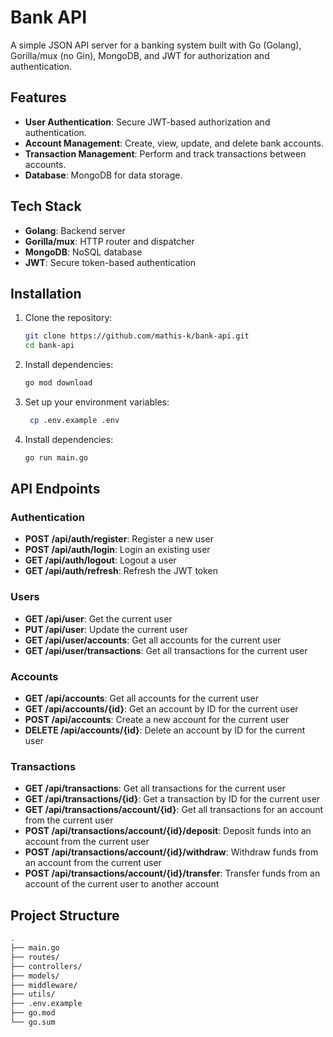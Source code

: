# Bank API

A simple JSON API server for a banking system built with Go (Golang), Gorilla/mux (no Gin), MongoDB, and JWT for authorization and authentication.

## Features

- **User Authentication**: Secure JWT-based authorization and authentication.
- **Account Management**: Create, view, update, and delete bank accounts.
- **Transaction Management**: Perform and track transactions between accounts.
- **Database**: MongoDB for data storage.

## Tech Stack

- **Golang**: Backend server
- **Gorilla/mux**: HTTP router and dispatcher
- **MongoDB**: NoSQL database
- **JWT**: Secure token-based authentication

## Installation

1. Clone the repository:

   ```bash
   git clone https://github.com/mathis-k/bank-api.git
   cd bank-api
2. Install dependencies:

   ```bash
   go mod download
3. Set up your environment variables:

   ```bash
    cp .env.example .env
4. Install dependencies:

   ```bash
   go run main.go

## API Endpoints

### Authentication

- **POST /api/auth/register**: Register a new user
- **POST /api/auth/login**: Login an existing user
- **GET /api/auth/logout**: Logout a user
- **GET /api/auth/refresh**: Refresh the JWT token
### Users

- **GET /api/user**: Get the current user
- **PUT /api/user**: Update the current user
- **GET /api/user/accounts**: Get all accounts for the current user
- **GET /api/user/transactions**: Get all transactions for the current user

### Accounts

- **GET /api/accounts**: Get all accounts for the current user
- **GET /api/accounts/{id}**: Get an account by ID for the current user
- **POST /api/accounts**: Create a new account for the current user
- **DELETE /api/accounts/{id}**: Delete an account by ID for the current user

### Transactions

- **GET /api/transactions**: Get all transactions for the current user
- **GET /api/transactions/{id}**: Get a transaction by ID for the current user
- **GET /api/transactions/account/{id}**: Get all transactions for an account from the current user
- **POST /api/transactions/account/{id}/deposit**: Deposit funds into an account from the current user
- **POST /api/transactions/account/{id}/withdraw**: Withdraw funds from an account from the current user
- **POST /api/transactions/account/{id}/transfer**: Transfer funds from an account of the current user to another account


## Project Structure

```bash 
.
├── main.go
├── routes/
├── controllers/
├── models/
├── middleware/
├── utils/
├── .env.example
├── go.mod
└── go.sum